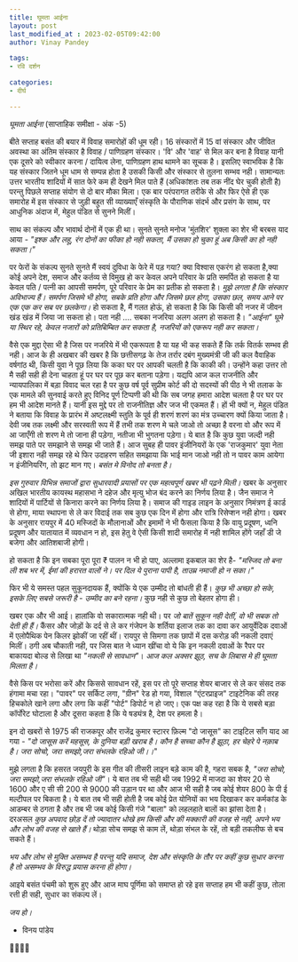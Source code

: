 ```yaml
---
title: घूमता आईना
layout: post
last_modified_at : 2023-02-05T09:42:00
author: Vinay Pandey

tags:
- रवि दर्शन

categories:
- दीर्घ

---
```


*घूमता आईना*
(साप्ताहिक समीक्षा - अंक -5)

बीते सप्ताह बसंत की बयार में विवाह समारोहों की धूम रही। 16 संस्कारों में 15 वां संस्कार और जीवित अवस्था का अंतिम संस्कार है विवाह / पाणिग्रहण संस्कार। 'वि' और 'वाह' से मिल कर बना है विवाह यानी एक दूसरे को स्वीकार करना / दायित्व लेना, पाणिग्रहण हाथ थामने का सूचक है। इसलिए स्वाभविक है कि यह संस्कार जितने धूम धाम से सम्पन्न होता है उसकी किसी और संस्कार से तुलना सम्भव नही। सामान्यतः उत्तर भारतीय शादियों में सात फेरे कम ही देखने मिल पाते हैं (अधिकांशतः तब तक नींद घेर चुकी होती है) परन्तु पिछले सप्ताह संयोग से दो बार मौका मिला। एक बार परंपरागत तरीके से और फिर ऐसे ही एक समारोह में इस संस्कार से जुड़ी बहुत सी व्याख्याएँ संस्कृति के पौराणिक संदर्भ और प्रसंग के साथ, पर आधुनिक अंदाज में, मेहुल पंडित से सुनने मिलीं। 

साथ का संकल्प और भावार्थ दोनों में एक ही था। सुनते सुनते मनोज 'मुंतशिर' शुक्ला का शेर भी बरबस याद आया -
_"इश्क और लहू, रंग दोनों का फीका हो नही सकता,_ 
_मैं उसका हो चुका हूं अब किसी का हो नही सकता।"_

पर फेरों के संकल्प सुनते सुनते मैं स्वयं दुविधा के फेरे में पड़ गया? क्या विश्वास एकरंग हो सकता है,क्या कोई अपने देश, समाज और कर्तव्य से विमुख हो कर   केवल अपने परिवार के प्रति समर्पित हो सकता है या केवल पति / पत्नी का आपसी समर्पण, पूरे परिवार के प्रेम का प्रतीक हो सकता है। *मुझे लगता है कि संस्कार अविभाज्य हैं। समर्पण जिसमे भी होगा, सबके प्रति होगा और जिसमे छल होगा, उसका छल, समय आने पर एक एक कर सब पर छलकेगा।* हो सकता है, मैं गलत होऊं, हो सकता है कि  कि किसी की नजर में जीवन खंड खंड में जिया जा सकता हो। पता नही .... सबका नजरिया अलग अलग हो सकता है। *"आईना" घूमे या स्थिर रहे, केवल नजारों को प्रतिबिम्बित कर सकता है, नजरियों को एकरूप नही कर सकता।* 

वैसे एक मुद्दा ऐसा भी है जिस पर नजरिये में भी एकरूपता है या यह भी कह सकते हैं कि तर्क वितर्क सम्भव ही नही। आज के ही अखबार की खबर है कि छत्तीसगढ़ के तेज तर्रार दबंग मुख्यमंत्री जी की कल वैवाहिक वर्षगांठ थी, किसी युवा ने पूछ लिया कि कका घर पर आपकी चलती है कि काकी की। उन्होंने कहा उत्तर तो मै सही सही ही देना चाहता हूं पर घर पर पूछ कर बताना पड़ेगा। यद्यपि आज कल राजनीति और न्यायपालिका में बड़ा विवाद चल रहा है पर कुछ वर्ष पूर्व सुप्रीम कोर्ट की दो सदस्यों की पीठ ने भी तलाक के एक मामले की सुनवाई करते हुए विनिद पूर्ण टिप्पणी की थी कि सब जगह हमारा आदेश चलता है पर घर पर हम भी आदेश मानते हैं। यानी इस मुद्दे पर तो राजनीतिज्ञ और जज भी एकमत हैं। हों भी क्यों न, मेहुल पंडित ने बताया कि विवाह के प्रारंभ में अष्टलक्ष्मी स्तुति के पूर्व ही शरणं शरणं का मंत्र उच्चारण क्यों किया जाता है। देवी जब तक लक्ष्मी और सरस्वती रूप में हैं तभी तक शरण मे चले जाओ तो अच्छा है वरना वो और रूप में आ जाएँगी तो शरण मे तो जाना ही पड़ेगा, नतीजा भी भुगतना पड़ेगा। ये बात है कि कुछ युवा जल्दी नही समझ पाते पर समझाने से समझ भी जाते हैं। आज सुबह ही पावर इंजीनियरों के एक 'राजकुमार' युवा नेता जी इशारा नही समझ रहे थे फिर उदाहरण सहित समझाया कि भाई मान जाओ नही तो न पावर काम आयेगा न इंजीनियरिंग, तो झट मान गए। *बसंत मे विनोद तो बनता है।*

*इस गुरुवार विभिन्न समाजों द्वारा सुधारवादी प्रयासों पर एक महत्वपूर्ण खबर भी पढ़ने मिली।* खबर के अनुसार अखिल भारतीय कायस्थ महासभा ने दहेज और मृत्यु भोज बंद करने का निर्णय लिया है। जैन समाज ने शादियों में पार्टियों से किनारा करने का निर्णय लिया है। समाज की गाइड लाइन के अनुसार निमंत्रण ई कार्ड से होगा, माया स्थापना से ले कर विदाई तक सब कुछ एक दिन में होगा और रात्रि रिसेप्शन नही होगा। खबर के अनुसार रायपुर में 40 मस्जिदों के मौलानाओं और इमामों ने भी फैसला किया है कि वायु प्रदूषण, ध्वनि प्रदूषण और यातायात में व्यवधान न हो, इस हेतु वे ऐसी किसी शादी समारोह में नही शामिल होंगे जहाँ डी जे बजेगा और आतिशबाजी होगी।  

हो सकता है  कि इन सबका पूरा पूरा ₹ पालन न भी हो पाए, अल्लामा इकबाल का शेर है- 
_"मस्जिद तो बना ली शब भर में, ईमां की हरारत वालों ने।_
_पर दिल ये पुराना पापी है, ताउम्र नमाजी हो न सका।"_

फिर भी ये समस्त पहल सुकूनदायक हैं, क्योंकि ये एक उम्मीद तो बांधती ही हैं। *कुछ भी अच्छा हो सके, इसके लिए सबसे जरूरी है - उम्मीद का बने रहना।* कुछ नही से कुछ तो बेहतर होगा ही। 

खबर एक और भी आई। हालांकि वो सकारात्मक नही थी। पर *जो बातें सुकून नही देतीं, वो भी सबक तो देती ही हैं।* कैंसर और जोड़ों के दर्द  से ले कर गंजेपन के शर्तिया इलाज तक का दावा कर आयुर्वेदिक दवाओं में एलोपैथिक पेन किलर झोकीं जा रहीं थीं। रायपुर से सिमगा तक छापों में दस करोड़ की नकली दवाएं मिलीं। ठगी अब चौकाती नही, पर जिस बात ने ध्यान खींचा वो ये कि इन नकली दवाओं के रैपर पर बाकायदा बोल्ड से लिखा था _"नकली से सावधान"_। *आज कल अक्सर झूठ, सच के लिबास मे ही घूमता मिलता है।*

वैसे किस पर भरोसा करें और किससे सावधान रहें, इस पर तो पूरे सप्ताह शेयर बाजार से ले कर संसद  तक हंगामा मचा रहा। "पावर" पर सर्किट लगा,  "ग्रीन" रेड हो गया,  विशाल "एंटरप्राइज" टाइटेनिक की तरह हिचकोले खाने लगा और लगा कि कहीं "पोर्ट" डिपोर्ट न हो जाए। एक पक्ष कह रहा है कि ये सबसे बड़ा कॉर्पोरेट घोटाला है और दूसरा कहता है कि ये षड्यंत्र है, देश पर हमला है। 

इन दो खबरों से 1975 की  राजकपूर और राजेंद्र कुमार स्टारर फ़िल्म "दो जासूस" का टाइटिल साँग याद आ गया - 
_"दो जासूस करें महसूस, के दुनिया बड़ी खराब है।_
_कौन है सच्चा कौन है झूठा, हर चेहरे पे नक़ाब है।_
_जरा सोचो, जरा समझो,जरा संभलके रहिओ जी।।_"

मुझे लगता है कि हसरत जयपुरी के इस गीत की तीसरी लाइन बड़े काम की है, गहरा सबक है, _*"जरा सोचो, जरा समझो,जरा संभलके रहिओ जी"*_। ये बात तब भी सही थी जब 1992 में  माजदा का शेयर 20 से 1600 और ए सी सी 200 से 9000 की उड़ान पर था और आज भी सही है जब कोई शेयर 800 के पी ई मल्टीपल पर बिकता है। ये बात तब भी सही होती है जब कोई प्रेत योनियों का भय दिखाकर कर कर्मकांड के आडम्बर से ठगता है और तब भी जब कोई किसी गंजे "बाला" को लहलहाते बालों का झांसा देता है। दरअसल *कुछ अपवाद छोड़ दें तो ज्यादातर धोखे हम किसी और की मक्कारी की वजह से नही, अपने भय और लोभ की वजह से खाते हैं।* थोड़ा सोच समझ से काम लें, थोड़ा संभल के रहें, तो बड़ी तकलीफ से बच सकते हैं। 

*भय और लोभ से मुक्ति असम्भव है परन्तु यदि समाज, देश और संस्कृति के तौर पर कहीं कुछ सुधार करना है तो असम्भव के विरुद्ध प्रयास करना ही होगा।* 

आइये बसंत पंचमी को शुरू हुए और आज माघ पूर्णिमा को समाप्त हो रहे इस सप्ताह हम भी कहीं कुछ, तोला रत्ती ही सही, सुधार का संकल्प लें।

*जय हो।*

- विनय पांडेय

🙏🌷🌷🙏
